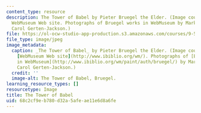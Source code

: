 ```yaml
---
content_type: resource
description: The Tower of Babel by Pieter Bruegel the Elder. (Image courtesy of the
  WebMuseum Web site. Photographs of Bruegel works in WebMuseum by Mark Harden and
  Carol Gerten-Jackson.)
file: https://ol-ocw-studio-app-production.s3.amazonaws.com/courses/9-56j-abnormal-language-fall-2004/68c2cf9eb780d32a5afeae11e6d8a6fe_9-56jf04.jpg
file_type: image/jpeg
image_metadata:
  caption: _The Tower of Babel_ by Pieter Bruegel the Elder. (Image courtesy of the
    [WebMuseum Web site](http://www.ibiblio.org/wm/). Photographs of [Bruegel works
    in WebMuseum](http://www.ibiblio.org/wm/paint/auth/bruegel/) by Mark Harden and
    Carol Gerten-Jackson.)
  credit: ''
  image-alt: The Tower of Babel, Bruegel.
learning_resource_types: []
resourcetype: Image
title: The Tower of Babel
uid: 68c2cf9e-b780-d32a-5afe-ae11e6d8a6fe
---
```

